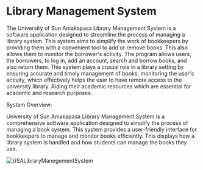 # Library Management System
The University of Sun Amakapasa Library Management System is a software
application designed to streamline the process of managing a library system. This
system aims to simplify the work of bookkeepers by providing them with a convenient
tool to add or remove books. This also allows them to monitor the borrower's activity.
The program allows users, the borrowers, to log in, add an account, search and borrow
books, and also return them. This system plays a crucial role in a library setting by
ensuring accurate and timely management of books, monitoring the user's activity,
which effectively helps the user to have remote access to the university library. Aiding
their academic resources which are essential for academic and research purposes.

System Overview:

University of Sun Amakapasa Library Management System is a comprehensive
software application designed to simplify the process of managing a book system. This
system provides a user-friendly interface for bookkeepers to manage and monitor books
efficiently. This displays how a library system is handled and how students can manage
the books they use.

![USALibraryManegementSystem](https://github.com/KylaMaeD/LibraryManagementSystem/assets/169108774/3dc65dba-ba5e-4ced-98d1-86f68cdd80fd)

